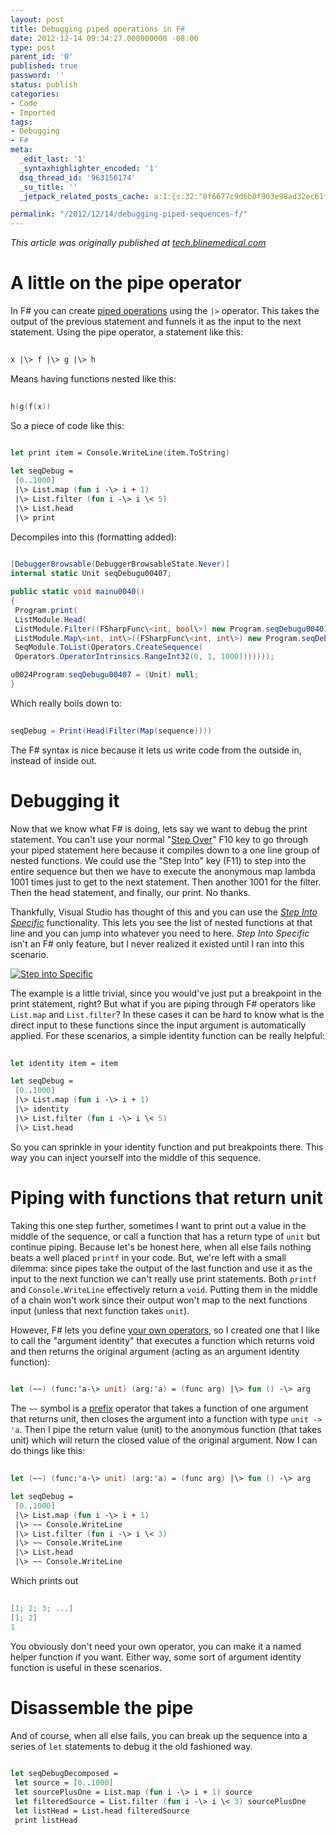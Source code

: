 ```yaml
---
layout: post
title: Debugging piped operations in F#
date: 2012-12-14 09:34:27.000000000 -08:00
type: post
parent_id: '0'
published: true
password: ''
status: publish
categories:
- Code
- Imported
tags:
- Debugging
- F#
meta:
  _edit_last: '1'
  _syntaxhighlighter_encoded: '1'
  dsq_thread_id: '963156174'
  _su_title: ''
  _jetpack_related_posts_cache: a:1:{s:32:"8f6677c9d6b0f903e98ad32ec61f8deb";a:2:{s:7:"expires";i:1559527959;s:7:"payload";a:3:{i:0;a:1:{s:2:"id";i:2735;}i:1;a:1:{s:2:"id";i:3565;}i:2;a:1:{s:2:"id";i:4197;}}}}

permalink: "/2012/12/14/debugging-piped-sequences-f/"
---
```

_This article was originally published at [tech.blinemedical.com](http://tech.blinemedical.com/debugging-piped-sequences-f/)_

# A little on the pipe operator

In F# you can create [piped operations](http://www.c-sharpcorner.com/uploadfile/rmcochran/fsharp-types-and-the-forward-pipe-operator/) using the `|>` operator. This takes the output of the previous statement and funnels it as the input to the next statement. Using the pipe operator, a statement like this:

```fsharp
  
x |\> f |\> g |\> h  

```

Means having functions nested like this:

```fsharp
  
h(g(f(x))  

```

So a piece of code like this:

```fsharp
  
let print item = Console.WriteLine(item.ToString)

let seqDebug =  
 [0..1000]  
 |\> List.map (fun i -\> i + 1)  
 |\> List.filter (fun i -\> i \< 5)  
 |\> List.head  
 |\> print  

```

Decompiles into this (formatting added):

```csharp
  
[DebuggerBrowsable(DebuggerBrowsableState.Never)]  
internal static Unit seqDebugu00407;

public static void mainu0040()  
{  
 Program.print(  
 ListModule.Head(  
 ListModule.Filter((FSharpFunc\<int, bool\>) new Program.seqDebugu004010(),  
 ListModule.Map\<int, int\>((FSharpFunc\<int, int\>) new Program.seqDebugu00409u002D1(),  
 SeqModule.ToList(Operators.CreateSequence(  
 Operators.OperatorIntrinsics.RangeInt32(0, 1, 1000)))))));

u0024Program.seqDebugu00407 = (Unit) null;  
}  

```

Which really boils down to:

```csharp
  
seqDebug = Print(Head(Filter(Map(sequence))))  

```

The F# syntax is nice because it lets us write code from the outside in, instead of inside out.

# Debugging it

Now that we know what F# is doing, lets say we want to debug the print statement. You can't use your normal "[Step Over](http://msdn.microsoft.com/en-us/library/ek13f001.aspx)" F10 key to go through your piped statement here because it compiles down to a one line group of nested functions. We could use the "Step Into" key (F11) to step into the entire sequence but then we have to execute the anonymous map lambda 1001 times just to get to the next statement. Then another 1001 for the filter. Then the head statement, and finally, our print. No thanks.

Thankfully, Visual Studio has thought of this and you can use the _[Step Into Specific](http://msdn.microsoft.com/en-us/library/7ad07721.aspx)_ functionality. This lets you see the list of nested functions at that line and you can jump into whatever you need to here. _Step Into Specific_ isn't an F# only feature, but I never realized it existed until I ran into this scenario.

[![Step into Specific](http://tech.blinemedical.com/wp-content/uploads/2012/12/stepIntoSpecific2-300x105.png)](http://tech.blinemedical.com/wp-content/uploads/2012/12/stepIntoSpecific2.png)

The example is a little trivial, since you would've just put a breakpoint in the print statement, right? But what if you are piping through F# operators like `List.map` and `List.filter`? In these cases it can be hard to know what is the direct input to these functions since the input argument is automatically applied. For these scenarios, a simple identity function can be really helpful:

```fsharp
  
let identity item = item

let seqDebug =  
 [0..1000]  
 |\> List.map (fun i -\> i + 1)  
 |\> identity  
 |\> List.filter (fun i -\> i \< 5)  
 |\> List.head  

```

So you can sprinkle in your identity function and put breakpoints there. This way you can inject yourself into the middle of this sequence.

# Piping with functions that return unit

Taking this one step further, sometimes I want to print out a value in the middle of the sequence, or call a function that has a return type of `unit` but continue piping. Because let's be honest here, when all else fails nothing beats a well placed `printf` in your code. But, we're left with a small dilemma: since pipes take the output of the last function and use it as the input to the next function we can't really use print statements. Both `printf` and `Console.WriteLine` effectively return a `void`. Putting them in the middle of a chain won't work since their output won't map to the next functions input (unless that next function takes `unit`).

However, F# lets you define [your own operators](http://msdn.microsoft.com/en-us/library/dd233204.aspx), so I created one that I like to call the "argument identity" that executes a function which returns void and then returns the original argument (acting as an argument identity function):

```fsharp
  
let (~~) (func:'a-\> unit) (arg:'a) = (func arg) |\> fun () -\> arg  

```

The `~~` symbol is a [prefix](http://msdn.microsoft.com/en-us/library/dd233204.aspx) operator that takes a function of one argument that returns unit, then closes the argument into a function with type `unit -> 'a`. Then I pipe the return value (unit) to the anonymous function (that takes unit) which will return the closed value of the original argument. Now I can do things like this:

```fsharp
  
let (~~) (func:'a-\> unit) (arg:'a) = (func arg) |\> fun () -\> arg

let seqDebug =  
 [0..1000]  
 |\> List.map (fun i -\> i + 1)  
 |\> ~~ Console.WriteLine  
 |\> List.filter (fun i -\> i \< 3)  
 |\> ~~ Console.WriteLine  
 |\> List.head  
 |\> ~~ Console.WriteLine  

```

Which prints out

```csharp
  
[1; 2; 3; ...]  
[1; 2]  
1  

```

You obviously don't need your own operator, you can make it a named helper function if you want. Either way, some sort of argument identity function is useful in these scenarios.

# Disassemble the pipe

And of course, when all else fails, you can break up the sequence into a series of `let` statements to debug it the old fashioned way.

```fsharp
  
let seqDebugDecomposed =  
 let source = [0..1000]  
 let sourcePlusOne = List.map (fun i -\> i + 1) source  
 let filteredSource = List.filter (fun i -\> i \< 3) sourcePlusOne  
 let listHead = List.head filteredSource  
 print listHead  

```

